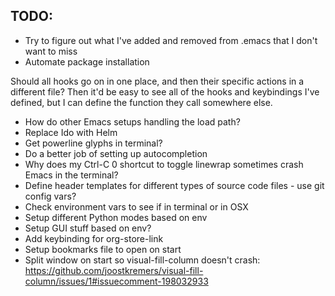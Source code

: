 ## TODO:

* Try to figure out what I've added and removed from .emacs that I don't want to miss
* Automate package installation

Should all hooks go on in one place, and then their specific actions in a different file? Then it'd be easy to see all of the hooks and keybindings I've defined, but I can define the function they call somewhere else.

* How do other Emacs setups handling the load path?
* Replace Ido with Helm
* Get powerline glyphs in terminal?
* Do a better job of setting up autocompletion
* Why does my Ctrl-C 0 shortcut to toggle linewrap sometimes crash Emacs in the terminal?
* Define header templates for different types of source code files - use git config vars?
* Check environment vars to see if in terminal or in OSX
* Setup different Python modes based on env
* Setup GUI stuff based on env?
* Add keybinding for org-store-link
* Setup bookmarks file to open on start
* Split window on start so visual-fill-column doesn't crash: https://github.com/joostkremers/visual-fill-column/issues/1#issuecomment-198032933